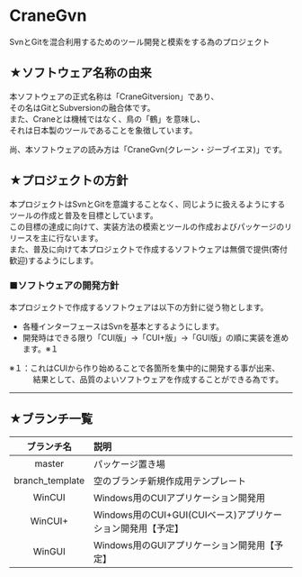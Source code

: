 # CraneGvn
SvnとGitを混合利用するためのツール開発と模索をする為のプロジェクト  
  
## ★ソフトウェア名称の由来
本ソフトウェアの正式名称は「CraneGitversion」であり、  
その名はGitとSubversionの融合体です。  
また、Craneとは機械ではなく、鳥の「鶴」を意味し、  
それは日本製のツールであることを象徴しています。  
  
尚、本ソフトウェアの読み方は「CraneGvn(クレーン・ジーブイエヌ)」です。  
  
  
## ★プロジェクトの方針
本プロジェクトはSvnとGitを意識することなく、同じように扱えるようにするツールの作成と普及を目標としています。  
この目標の達成に向けて、実装方法の模索とツールの作成およびパッケージのリリースを主に行ないます。  
また、普及に向けて本プロジェクトで作成するソフトウェアは無償で提供(寄付歓迎)するようにします。  
  
### ■ソフトウェアの開発方針
本プロジェクトで作成するソフトウェアは以下の方針に従う物とします。  
- 各種インターフェースはSvnを基本とするようにします。
- 開発時はできる限り「CUI版」→「CUI+版」→「GUI版」の順に実装を進めます。※１

※１：これはCUIから作り始めることで各箇所を集中的に開発する事が出来、  
　　　結果として、品質のよいソフトウェアを作成することができる為です。  

----------------

## ★ブランチ一覧
| ブランチ名      | 説明                                                        |
|:---------------:|:------------------------------------------------------------|
| master          | パッケージ置き場                                            |
| branch_template | 空のブランチ新規作成用テンプレート                          |
| WinCUI          | Windows用のCUIアプリケーション開発用                        |
| WinCUI+         | Windows用のCUI+GUI(CUIベース)アプリケーション開発用【予定】 |
| WinGUI          | Windows用のGUIアプリケーション開発用【予定】                |
